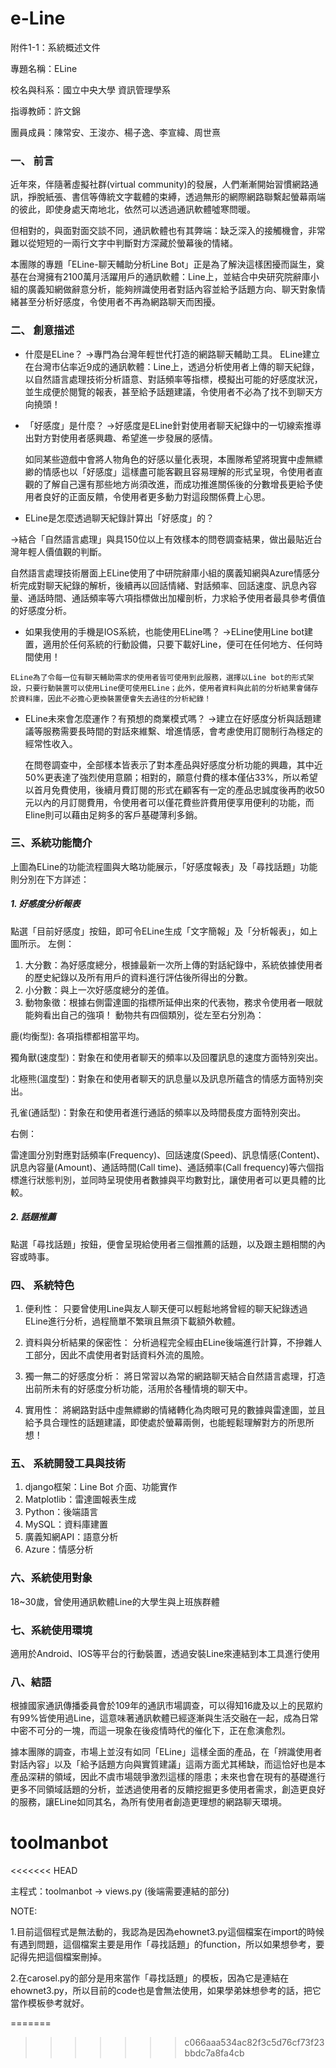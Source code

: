 # e-Line
附件1-1：系統概述文件

專題名稱：ELine

校名與科系：國立中央大學 資訊管理學系

指導教師：許文錦

團員成員：陳常安、王浚亦、楊子逸、李宣緯、周世熹

### 一、	前言

近年來，伴隨著虛擬社群(virtual community)的發展，人們漸漸開始習慣網路通訊，掙脫紙張、書信等傳統文字載體的束縛，透過無形的網際網路聯繫起螢幕兩端的彼此，即使身處天南地北，依然可以透過通訊軟體噓寒問暖。

但相對的，與面對面交談不同，通訊軟體也有其弊端：缺乏深入的接觸機會，非常難以從短短的一兩行文字中判斷對方深藏於螢幕後的情緒。

本團隊的專題「ELine-聊天輔助分析Line Bot」正是為了解決這樣困擾而誕生，奠基在台灣擁有2100萬月活躍用戶的通訊軟體：Line上，並結合中央研究院辭庫小組的廣義知網做辭意分析，能夠辨識使用者對話內容並給予話題方向、聊天對象情緒甚至分析好感度，令使用者不再為網路聊天而困擾。

### 二、	創意描述
+  什麼是ELine？
→專門為台灣年輕世代打造的網路聊天輔助工具。
    ELine建立在台灣市佔率近9成的通訊軟體：Line上，透過分析使用者上傳的聊天紀錄，以自然語言處理技術分析語意、對話頻率等指標，模擬出可能的好感度狀況，並生成便於閱覽的報表，甚至給予話題建議，令使用者不必為了找不到聊天方向撓頭！

+	「好感度」是什麼？ 
→好感度是ELine針對使用者聊天紀錄中的一切線索推導出對方對使用者感興趣、希望進一步發展的感情。

    如同某些遊戲中會將人物角色的好感以量化表現，本團隊希望將現實中虛無縹緲的情感也以「好感度」這樣盡可能客觀且容易理解的形式呈現，令使用者直觀的了解自己還有那些地方尚須改進，而成功推進關係後的分數增長更給予使用者良好的正面反饋，令使用者更多動力對這段關係費上心思。

+	 ELine是怎麼透過聊天紀錄計算出「好感度」的？

→結合「自然語言處理」與具150位以上有效樣本的問卷調查結果，做出最貼近台灣年輕人價值觀的判斷。

   自然語言處理技術層面上ELine使用了中研院辭庫小組的廣義知網與Azure情感分析完成對聊天紀錄的解析，後續再以回話情緒、對話頻率、回話速度、訊息內容量、通話時間、通話頻率等六項指標做出加權剖析，力求給予使用者最具參考價值的好感度分析。

+	 如果我使用的手機是IOS系統，也能使用ELine嗎？
  →ELine使用Line bot建置，適用於任何系統的行動設備，只要下載好Line，便可在任何地方、任何時間使用！

    ELine為了令每一位有聊天輔助需求的使用者皆可使用到此服務，選擇以Line bot的形式架設，只要行動裝置可以使用Line便可使用ELine；此外，使用者資料與此前的分析結果會儲存於資料庫，因此不必擔心更換裝置便會失去過往的分析紀錄！
+  ELine未來會怎麼運作？有預想的商業模式嗎？
→建立在好感度分析與話題建議等服務需要長時間的對話來維繫、增進情感，會考慮使用訂閱制行為穩定的經常性收入。

   在問卷調查中，全部樣本皆表示了對本產品與好感度分析功能的興趣，其中近50%更表達了強烈使用意願；相對的，願意付費的樣本僅佔33%，所以希望以首月免費使用，後續月費訂閱的形式在顧客有一定的產品忠誠度後再酌收50元以內的月訂閱費用，令使用者可以僅花費些許費用便享用便利的功能，而Eline則可以藉由足夠多的客戶基礎薄利多銷。

### 三、系統功能簡介

上圖為ELine的功能流程圖與大略功能展示，「好感度報表」及「尋找話題」功能則分別在下方詳述：
##### 1.	好感度分析報表

點選「目前好感度」按鈕，即可令ELine生成「文字簡報」及「分析報表」，如上圖所示。
左側：
1. 大分數：為好感度總分，根據最新一次所上傳的對話紀錄中，系統依據使用者的歷史紀錄以及所有用戶的資料進行評估後所得出的分數。
2. 小分數：與上一次好感度總分的差值。
3. 動物象徵：根據右側雷達圖的指標所延伸出來的代表物，務求令使用者一眼就能夠看出自己的強項！
動物共有四個類別，從左至右分別為：

鹿(均衡型): 各項指標都相當平均。

獨角獸(速度型)：對象在和使用者聊天的頻率以及回覆訊息的速度方面特別突出。

北極熊(溫度型)：對象在和使用者聊天的訊息量以及訊息所蘊含的情感方面特別突出。

孔雀(通話型)：對象在和使用者進行通話的頻率以及時間長度方面特別突出。

右側：

雷達圖分別對應對話頻率(Frequency)、回話速度(Speed)、訊息情感(Content)、訊息內容量(Amount)、通話時間(Call time)、通話頻率(Call frequency)等六個指標進行狀態判別，並同時呈現使用者數據與平均數對比，讓使用者可以更具體的比較。

##### 2.	話題推薦

點選「尋找話題」按鈕，便會呈現給使用者三個推薦的話題，以及跟主題相關的內容或時事。

### 四、	系統特色

1.	便利性：
只要曾使用Line與友人聊天便可以輕鬆地將曾經的聊天紀錄透過ELine進行分析，過程簡單不繁瑣且無須下載額外軟體。

2.	資料與分析結果的保密性：
分析過程完全經由ELine後端進行計算，不摻雜人工部分，因此不虞使用者對話資料外流的風險。

3.	獨一無二的好感度分析：
將日常習以為常的網路聊天結合自然語言處理，打造出前所未有的好感度分析功能，活用於各種情境的聊天中。

4.	實用性：
將網路對話中虛無縹緲的情緒轉化為肉眼可見的數據與雷達圖，並且給予具合理性的話題建議，即使處於螢幕兩側，也能輕鬆理解對方的所思所想！

### 五、	系統開發工具與技術

1.	django框架：Line Bot 介面、功能實作
2.	Matplotlib：雷達圖報表生成
3.	Python：後端語言
4.	MySQL：資料庫建置
5.	廣義知網API：語意分析
6.	Azure：情感分析

### 六、系統使用對象

18~30歲，曾使用通訊軟體Line的大學生與上班族群體

### 七、系統使用環境
適用於Android、IOS等平台的行動裝置，透過安裝Line來連結到本工具進行使用

### 八、結語

 根據國家通訊傳播委員會於109年的通訊市場調查，可以得知16歲及以上的民眾約有99%皆使用過Line，這意味著通訊軟體已經逐漸與生活交融在一起，成為日常中密不可分的一塊，而這一現象在後疫情時代的催化下，正在愈演愈烈。

 據本團隊的調查，市場上並沒有如同「ELine」這樣全面的產品，在「辨識使用者對話內容」以及「給予話題方向與實質建議」這兩方面尤其稀缺，而這恰好也是本產品深耕的領域，因此不虞市場競爭激烈這樣的隱患；未來也會在現有的基礎進行更多不同領域話題的分析，並透過使用者的反饋挖掘更多使用者需求，創造更良好的服務，讓ELine如同其名，為所有使用者創造更理想的網路聊天環境。








# toolmanbot 
<<<<<<< HEAD

主程式：toolmanbot -> views.py (後端需要連結的部分)

NOTE: 

1.目前這個程式是無法動的，我認為是因為ehownet3.py這個檔案在import的時候有遇到問題，這個檔案主要是用作「尋找話題」的function，所以如果想參考，要記得先把這個檔案刪掉。

2.在carosel.py的部分是用來當作「尋找話題」的模板，因為它是連結在ehownet3.py，所以目前的code也是會無法使用，如果學弟妹想參考的話，把它當作模板參考就好。

=======
>>>>>>> c066aaa534ac82f3c5d76cf73f23bbdc7a8fa4cb
